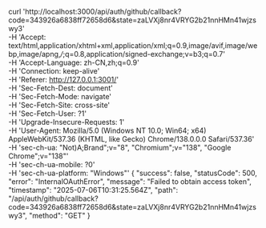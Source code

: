 curl 'http://localhost:3000/api/auth/github/callback?code=343926a6838ff72658d6&state=zaLVXj8nr4VRYG2b21nnHMn41wjzswy3' \
  -H 'Accept: text/html,application/xhtml+xml,application/xml;q=0.9,image/avif,image/webp,image/apng,*/*;q=0.8,application/signed-exchange;v=b3;q=0.7' \
  -H 'Accept-Language: zh-CN,zh;q=0.9' \
  -H 'Connection: keep-alive' \
  -H 'Referer: http://127.0.0.1:3001/' \
  -H 'Sec-Fetch-Dest: document' \
  -H 'Sec-Fetch-Mode: navigate' \
  -H 'Sec-Fetch-Site: cross-site' \
  -H 'Sec-Fetch-User: ?1' \
  -H 'Upgrade-Insecure-Requests: 1' \
  -H 'User-Agent: Mozilla/5.0 (Windows NT 10.0; Win64; x64) AppleWebKit/537.36 (KHTML, like Gecko) Chrome/138.0.0.0 Safari/537.36' \
  -H 'sec-ch-ua: "Not)A;Brand";v="8", "Chromium";v="138", "Google Chrome";v="138"' \
  -H 'sec-ch-ua-mobile: ?0' \
  -H 'sec-ch-ua-platform: "Windows"'
  {
    "success": false,
    "statusCode": 500,
    "error": "InternalOAuthError",
    "message": "Failed to obtain access token",
    "timestamp": "2025-07-06T10:31:25.564Z",
    "path": "/api/auth/github/callback?code=343926a6838ff72658d6&state=zaLVXj8nr4VRYG2b21nnHMn41wjzswy3",
    "method": "GET"
}